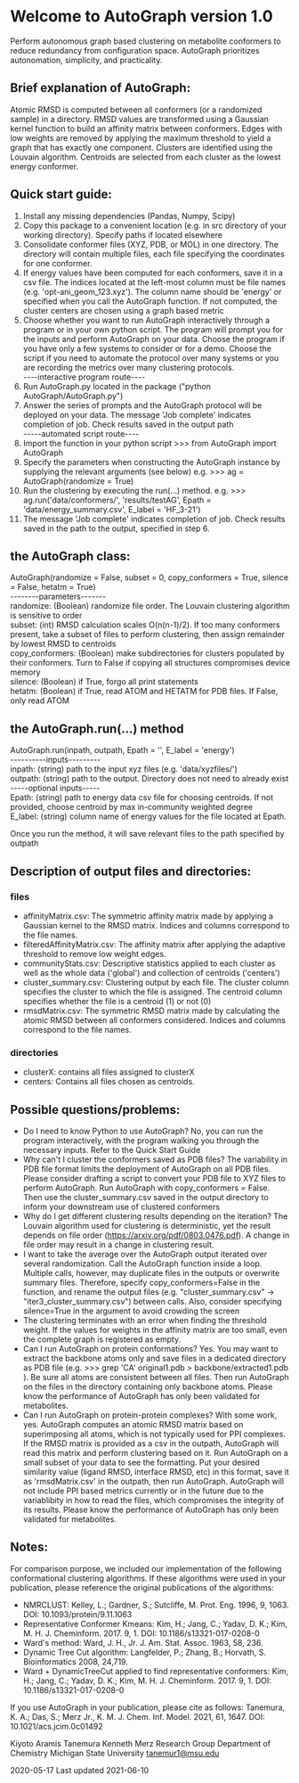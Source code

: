 # Welcome to AutoGraph version 1.0

Perform autonomous graph based clustering on metabolite conformers to reduce redundancy from configuration space. AutoGraph prioritizes autonomation, simplicity, and practicality.

## Brief explanation of AutoGraph:
Atomic RMSD is computed between all conformers (or a randomized sample) in a directory. RMSD values are transformed using a Gaussian kernel function to build an affinity matrix between conformers. Edges with low weights are removed by applying the maximum threshold to yield a graph that has exactly one component. Clusters are identified using the Louvain algorithm. Centroids are selected from each cluster as the lowest energy conformer.

## Quick start guide:
1. Install any missing dependencies (Pandas, Numpy, Scipy)
2. Copy this package to a convenient location (e.g. in src directory of your working directory). Specify paths if located elsewhere
3. Consolidate conformer files (XYZ, PDB, or MOL) in one directory. The directory will contain multiple files, each file specifying the coordinates for one conformer.
4. If energy values have been computed for each conformers, save it in a csv file. The indices located at the left-most column must be file names (e.g. 'opt-ani_geom_123.xyz'). The column name should be 'energy' or specified when you call the AutoGraph function. If not computed, the cluster centers are chosen using a graph based metric
5. Choose whether you want to run AutoGraph interactively through a program or in your own python script. The program will prompt you for the inputs and perform AutoGraph on your data. Choose the program if you have only a few systems to consider or for a demo. Choose the script if you need to automate the protocol over many systems or you are recording the metrics over many clustering protocols.\
----interactive program route----
6. Run AutoGraph.py located in the package ("python AutoGraph/AutoGraph.py")
7. Answer the series of prompts and the AutoGraph protocol will be deployed on your data. The message 'Job complete' indicates completion of job. Check results saved in the output path\
-----automated script route----
6. Import the function in your python script >>> from AutoGraph import AutoGraph
7. Specify the parameters when constructing the AutoGraph instance by supplying the relevant arguments (see below) e.g. >>> ag = AutoGraph(randomize = True)
8. Run the clustering by executing the run(...) method. e.g. >>> ag.run('data/conformers/', 'results/testAG', Epath = 'data/energy_summary.csv', E_label = 'HF_3-21')
9. The message 'Job complete' indicates completion of job. Check results saved in the path to the output, specified in step 6.

## the AutoGraph class:
AutoGraph(randomize = False, subset = 0, copy_conformers = True, silence = False, hetatm = True)\
--------parameters-------\
randomize: (Boolean) randomize file order. The Louvain clustering algorithm is sensitive to order\
subset: (int) RMSD calculation scales O(n(n-1)/2). If too many conformers present, take a subset of files to perform clustering, then assign remainder by lowest RMSD to centroids\
copy_conformers: (Boolean) make subdirectories for clusters populated by their conformers. Turn to False if copying all structures compromises device memory\
silence: (Boolean) if True, forgo all print statements\
hetatm: (Boolean) if True, read ATOM and HETATM for PDB files. If False, only read ATOM

## the AutoGraph.run(...) method
AutoGraph.run(inpath, outpath, Epath = '', E_label = 'energy')\
----------inputs---------\
inpath: (string) path to the input xyz files (e.g. 'data/xyzfiles/')\
outpath: (string) path to the output. Directory does not need to already exist\
-----optional inputs-----\
Epath: (string) path to energy data csv file for choosing centroids. If not provided, choose centroid by max in-community weighted degree\
E_label: (string) column name of energy values for the file located at Epath.

Once you run the method, it will save relevant files to the path specified by outpath

## Description of output files and directories:
### files
- affinityMatrix.csv: The symmetric affinity matrix made by applying a Gaussian kernel to the RMSD matrix. Indices and columns correspond to the file names.
- filteredAffinityMatrix.csv: The affinity matrix after applying the adaptive threshold to remove low weight edges.
- communityStats.csv: Descriptive statistics applied to each cluster as well as the whole data ('global') and collection of centroids ('centers')
- cluster_summary.csv: Clustering output by each file. The cluster column specifies the cluster to which the file is assigned. The centroid column specifies whether the file is a centroid (1) or not (0)
- rmsdMatrix.csv: The symmetric RMSD matrix made by calculating the atomic RMSD between all conformers considered. Indices and columns correspond	 to the file names.
### directories
- clusterX: contains all files assigned to clusterX
- centers: Contains all files chosen as centroids. 

## Possible questions/problems:
- Do I need to know Python to use AutoGraph?
  No, you can run the program interactively, with the program walking you through the necessary inputs. Refer to the Quick Start Guide 
- Why can't I cluster the conformers saved as PDB files?
  The variability in PDB file format limits the deployment of AutoGraph on all PDB files. Please consider drafting a script to convert your PDB file to XYZ files to perform AutoGraph. Run AutoGraph with copy_conformers = False. Then use the cluster_summary.csv saved in the output directory to inform your downstream use of clustered conformers
- Why do I get different clustering results depending on the iteration?
  The Louvain algorithm used for clustering is deterministic, yet the result depends on file order (https://arxiv.org/pdf/0803.0476.pdf). A change in file order may result in a change in clustering result.
- I want to take the average over the AutoGraph output iterated over several randomization.
  Call the AutoGraph function inside a loop. Multiple calls, however, may duplicate files in the outputs or overwrite summary files. Therefore, specify copy_conformers=False in the function, and rename the output files (e.g. "cluster_summary.csv" -> "iter3_cluster_summary.csv") between calls. Also, consider specifying silence=True in the argument to avoid crowding the screen
- The clustering terminates with an error when finding the threshold weight.
  If the values for weights in the affinity matrix are too small, even the complete graph is registered as empty.
- Can I run AutoGraph on protein conformations?
  Yes. You may want to extract the backbone atoms only and save files in a dedicated directory as PDB file (e.g. >>> grep 'CA' original1.pdb > backbone/extracted1.pdb ). Be sure all atoms are consistent between all files. Then run AutoGraph on the files in the directory containing only backbone atoms. Please know the performance of AutoGraph has only been validated for metabolites.
- Can I run AutoGraph on protein-protein complexes?
  With some work, yes. AutoGraph computes an atomic RMSD matrix based on superimposing all atoms, which is not typically used for PPI complexes. If the RMSD matrix is provided as a csv in the outpath, AutoGraph will read this matrix and perform clustering based on it. Run AutoGraph on a small subset of your data to see the formatting. Put your desired similarity value (ligand RMSD, interface RMSD, etc) in this format, save it as 'rmsdMatrix.csv' in the outpath, then run AutoGraph. AutoGraph will not include PPI based metrics currently or in the future due to the variablibity in how to read the files, which compromises the integrity of its results. Please know the performance of AutoGraph has only been validated for metabolites.

## Notes:
For comparison purpose, we included our implementation of the following conformational clustering algorithms. If these algorithms were used in your publication, please reference the original publications of the algorithms:
- NMRCLUST: Kelley, L.; Gardner, S.; Sutcliffe, M. Prot. Eng. 1996, 9, 1063. DOI: 10.1093/protein/9.11.1063
- Representative Conformer Kmeans: Kim, H.; Jang, C.; Yadav, D. K.; Kim, M. H. J. Cheminform. 2017. 9, 1. DOI: 10.1186/s13321-017-0208-0
- Ward's method: Ward, J. H., Jr. J. Am. Stat. Assoc. 1963, 58, 236.
- Dynamic Tree Cut algorithm: Langfelder, P.; Zhang, B.; Horvath, S. Bioinformatics 2008, 24,719.
- Ward + DynamicTreeCut applied to find representative conformers: Kim, H.; Jang, C.; Yadav, D. K.; Kim, M. H. J. Cheminform. 2017. 9, 1. DOI: 10.1186/s13321-017-0208-0

If you use AutoGraph in your publication, please cite as follows:
Tanemura, K. A.; Das, S.; Merz Jr., K. M. J. Chem. Inf. Model. 2021, 61, 1647. DOI: 10.1021/acs.jcim.0c01492

Kiyoto Aramis Tanemura
Kenneth Merz Research Group
Department of Chemistry
Michigan State University
tanemur1@msu.edu

2020-05-17
Last updated 2021-06-10